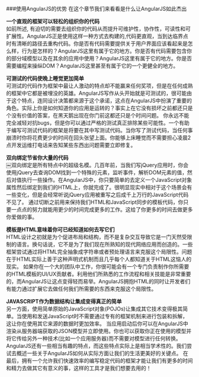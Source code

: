 ###使用AngularJS的优势
在这个章节我们来看看是什么让AngularJS如此杰出

**一个直观的框架可以轻松的组织你的代码**<br>
如前所述, 有迫切的需要去组织你的代码从而提升可维护性，协作性，可读性和可扩展性。AngularJS正是使用这样一种方式去构建的,代码更直观，当到达临界点时有清晰的路径去重构代码。你是否有代码需要提供关于用户界面应该看起来是怎么样，行为是怎样的？AngularJS这里有属于它的地方。你是否有代码需要包含你的部分域模型以及在其余的应用中使用？AngularJS这里有属于它的地方。你是否需要编程来操纵DOM？AngularJS这里甚至有属于它的一个更健全的地方。

**可测试的代码使晚上睡觉更加简单**<br>
可测试的代码作为框架中最让人激动的特点却不能赢来任何奖项，但是在任何成熟的框架中它都是被埋没的英雄。AngularJS写作从头开始就是可测试的，很可能由于这个特点，连同设计决策都来源于这个承诺，这点在AngularJS中扮演了重要的角色。实际上你是如何知道你的应用是运转的？事实上在它没有损坏之前都还只是个没有价值的答案，在黑天鹅出现在你门前这都还只是个时间问题。
你永远不能完全减轻对抗bugs，但是你可以通过严格的测试真正排除某些可能性。一个有助于编写可测试代码的框架是将要在其中写测试代码。当你写了测试代码，当任何事崩溃时你将花费更少的时间在回头张望上面。你能够上床睡觉而不需要担心凌晨2点开发运维打电话来告知某些东西出问题需要立即修复。

**双向绑定节省你大量的代码**<br>
￼双向绑定是所有特点中的超级名模。几百年前，当我们写jQuery应用时，你会使用jQuery去查询DOM找到一个特殊的元素，监听事件，解析DOM元素的值，然后对值执行一些操作。在AngularJS中，你只要简单的去定义一个JavaScript对象属性然后绑定到我们的HTML上，你就完成了。很明显现实中相对于这个场景会有一些变化，但是会经常听说jQuery应用被重写之后成千上万行的JavaScript代码不见了。
通过切断之前用来保持我们HTML和JavaScript同步的模板代码，你只要一点点的努力就能用更少的时间完成更多的工作。这给了你更多的时间去做更多你爱做的事。

**模板是HTML意味着你可已经知道如何去写它们**<br>
HTML设计之初就是为个促进布局和结构，而不是复杂交互导致它是一门天然受限制的语言。换句话说，它不是为了我们现在所熟知的现代网络应用而创造的。一些框架尝试通过将HTML完全抽象成字符串或者预处理语言来克服这个局限性。问题在于HTML实际上善于这种声明式机制而且几乎每个人都知道关于HTML这恼人的现实。
如果你在一个大的团队中工作，你很可能会有一个专门负责制作你所需要的HTML模板的UI/UX贡献者。利用他们所熟悉的工作流程和相关技能是非常重要的，而AngularJS让这点变得轻而易举。AngularJS拥抱HTML的同时让开发者们有能力通过扩展它去做任何我们所需要的东西来克服这个局限性。

**JAVASCRIPT作为数据结构让集成变得真正的简单**<br>
另一方面，使用简单原始的JavaScript对象(POJOs)让集成其它技术变得极其简单。当使用和发送JavaScript时不需要通过专有的框架机制来进行包装和拆解，这让你在使用其它来源的数据时更加效率。
当应用启动后你可以在AngularJS中渲染从服务器端获取的JSON模型并立即使用。你也可以获取你正在使用的模型并将它传给另外一种技术(比如一个应用服务器)而不需要对模型进行任何转换。
AngularJS还有一些相当有趣的特点，而这些特点实际上是相当学术性的。我们尝试去概述一些关于AngularJS如何从实际方面让我们的生活更美好的关键点。
在最后，拥有一个允许我们快速效率的编写稳定代码的框架才能让我们有更多的时间和精力去做其它有意义的事，这样的工具才是我们想要去用的！